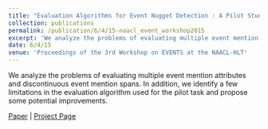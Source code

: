 ```yaml
---
title: "Evaluation Algorithms for Event Nugget Detection : A Pilot Study"
collection: publications
permalink: /publication/6/4/15-naacl_event_workshop2015
excerpt: 'We analyze the problems of evaluating multiple event mention attributes and discontinuous event mention spans. In addition, we identify a few limitations in the evaluation algorithm used for the pilot task and propose some potential improvements.'
date: 6/4/15
venue: 'Proceedings of the 3rd Workshop on EVENTS at the NAACL-HLT'
---
```

We analyze the problems of evaluating multiple event mention attributes and discontinuous event mention spans. In addition, we identify a few limitations in the evaluation algorithm used for the pilot task and propose some potential improvements.

[Paper](https://hunterhector.github.io/files/papers/Liu,_Mitamura,_Hovy_-_2015_-_Proceedings_of_the_3rd_Workshop_on_EVENTS_at_the_NAACL-HLT.pdf) \| [Project Page](#)

